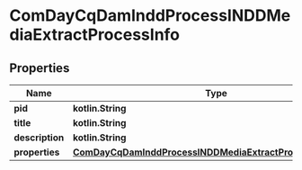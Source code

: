 
# ComDayCqDamInddProcessINDDMediaExtractProcessInfo

## Properties
Name | Type | Description | Notes
------------ | ------------- | ------------- | -------------
**pid** | **kotlin.String** |  |  [optional]
**title** | **kotlin.String** |  |  [optional]
**description** | **kotlin.String** |  |  [optional]
**properties** | [**ComDayCqDamInddProcessINDDMediaExtractProcessProperties**](ComDayCqDamInddProcessINDDMediaExtractProcessProperties.md) |  |  [optional]



